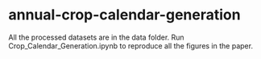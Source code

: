 # annual-crop-calendar-generation
All the processed datasets are in the data folder. Run Crop_Calendar_Generation.ipynb to reproduce all the figures in the paper.
